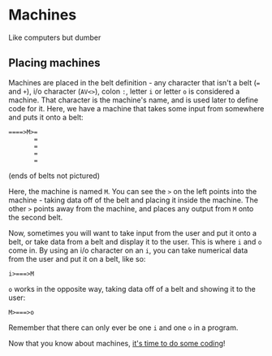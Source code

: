 # Machines
Like computers but dumber

## Placing machines
Machines are placed in the belt definition - any character that isn't a belt (`=` and `+`), i/o character (`AV<>`), colon `:`, letter `i` or letter `o` is considered a machine. That character is the machine's name, and is used later to define code for it. Here, we have a machine that takes some input from somewhere and puts it onto a belt:
```
====>M>=
       =
       =
       =
       =
```
(ends of belts not pictured)

Here, the machine is named `M`. You can see the `>` on the left points into the machine - taking data off of the belt and placing it inside the machine. The other `>` points away from the machine, and places any output from `M` onto the second belt.

Now, sometimes you will want to take input from the user and put it onto a belt, or take data from a belt and display it to the user. This is where `i` and `o` come in. By using an i/o character on an `i`, you can take numerical data from the user and put it on a belt, like so:
```
i>===>M
```
`o` works in the opposite way, taking data off of a belt and showing it to the user:
```
M>===>o
```
Remember that there can only ever be one `i` and one `o` in a program.

Now that you know about machines, [it's time to do some coding](https://github.com/CreatedorMade/bf-on-belts/blob/master/docs/coding.md)!
